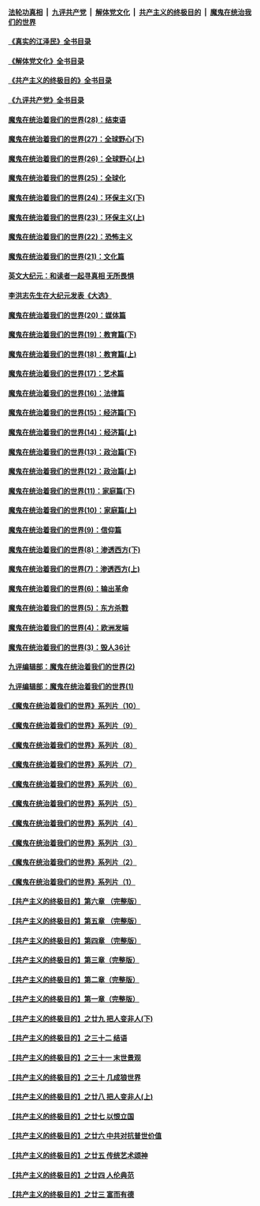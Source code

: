 ####  [法轮功真相](../../../../basic/blob/master/README.md?t=07292202) &nbsp;|&nbsp; [九评共产党](../../../../9ping.md/blob/master/README.md?t=07292202) &nbsp;|&nbsp; [解体党文化](../../../../jtdwh.md/blob/master/README.md?t=07292202)  &nbsp;|&nbsp; [共产主义的终极目的](../../../../gczydzjmd.md/blob/master/README.md?t=07292202) &nbsp;|&nbsp; [魔鬼在统治我们的世界](../../../../mgztzwmdsj.md/blob/master/README.md?t=07292202) 

#### [《真实的江泽民》全书目录](../pages/nsc422/n13721399.md?t=07292202) 

#### [《解体党文化》全书目录](../pages/nsc422/n13721157.md?t=07292202) 

#### [《共产主义的终极目的》全书目录](../pages/nsc422/n13721048.md?t=07292202) 

#### [《九评共产党》全书目录](../pages/nsc422/n13708085.md?t=07292202) 

#### [魔鬼在统治着我们的世界(28)：结束语](../pages/nsc422/n10936246.md?t=07292202) 

#### [魔鬼在统治着我们的世界(27)：全球野心(下)](../pages/nsc422/n10928319.md?t=07292202) 

#### [魔鬼在统治着我们的世界(26)：全球野心(上)](../pages/nsc422/n10900318.md?t=07292202) 

#### [魔鬼在统治着我们的世界(25)：全球化](../pages/nsc422/n10788205.md?t=07292202) 

#### [魔鬼在统治着我们的世界(24)：环保主义(下)](../pages/nsc422/n10695307.md?t=07292202) 

#### [魔鬼在统治着我们的世界(23)：环保主义(上)](../pages/nsc422/n10688613.md?t=07292202) 

#### [魔鬼在统治着我们的世界(22)：恐怖主义](../pages/nsc422/n10614727.md?t=07292202) 

#### [魔鬼在统治着我们的世界(21)：文化篇](../pages/nsc422/n10597706.md?t=07292202) 

#### [英文大纪元：和读者一起寻真相 无所畏惧](../pages/nsc422/n12542027.md?t=07292202) 

#### [李洪志先生在大纪元发表《大选》](../pages/nsc422/n12534746.md?t=07292202) 

#### [魔鬼在统治着我们的世界(20)：媒体篇](../pages/nsc422/n10586579.md?t=07292202) 

#### [魔鬼在统治着我们的世界(19)：教育篇(下)](../pages/nsc422/n10564808.md?t=07292202) 

#### [魔鬼在统治着我们的世界(18)：教育篇(上)](../pages/nsc422/n10526970.md?t=07292202) 

#### [魔鬼在统治着我们的世界(17)：艺术篇](../pages/nsc422/n10499093.md?t=07292202) 

#### [魔鬼在统治着我们的世界(16)：法律篇](../pages/nsc422/n10485969.md?t=07292202) 

#### [魔鬼在统治着我们的世界(15)：经济篇(下)](../pages/nsc422/n10469975.md?t=07292202) 

#### [魔鬼在统治着我们的世界(14)：经济篇(上)](../pages/nsc422/n10457370.md?t=07292202) 

#### [魔鬼在统治着我们的世界(13)：政治篇(下)](../pages/nsc422/n10448270.md?t=07292202) 

#### [魔鬼在统治着我们的世界(12)：政治篇(上)](../pages/nsc422/n10444576.md?t=07292202) 

#### [魔鬼在统治着我们的世界(11)：家庭篇(下)](../pages/nsc422/n10440961.md?t=07292202) 

#### [魔鬼在统治着我们的世界(10)：家庭篇(上)](../pages/nsc422/n10435448.md?t=07292202) 

#### [魔鬼在统治着我们的世界(9)：信仰篇](../pages/nsc422/n10432159.md?t=07292202) 

#### [魔鬼在统治着我们的世界(8)：渗透西方(下)](../pages/nsc422/n10429603.md?t=07292202) 

#### [魔鬼在统治着我们的世界(7)：渗透西方(上)](../pages/nsc422/n10426013.md?t=07292202) 

#### [魔鬼在统治着我们的世界(6)：输出革命](../pages/nsc422/n10421536.md?t=07292202) 

#### [魔鬼在统治着我们的世界(5)：东方杀戮](../pages/nsc422/n10417707.md?t=07292202) 

#### [魔鬼在统治着我们的世界(4)：欧洲发端](../pages/nsc422/n10414890.md?t=07292202) 

#### [魔鬼在统治着我们的世界(3)：毁人36计](../pages/nsc422/n10411583.md?t=07292202) 

#### [九评编辑部：魔鬼在统治着我们的世界(2)](../pages/nsc422/n10410036.md?t=07292202) 

#### [九评编辑部：魔鬼在统治着我们的世界(1)](../pages/nsc422/n10406825.md?t=07292202) 

#### [《魔鬼在统治着我们的世界》系列片（10）](../pages/nsc422/n12292670.md?t=07292202) 

#### [《魔鬼在统治着我们的世界》系列片（9）](../pages/nsc422/n12290859.md?t=07292202) 

#### [《魔鬼在统治着我们的世界》系列片（8）](../pages/nsc422/n12287445.md?t=07292202) 

#### [《魔鬼在统治着我们的世界》系列片（7）](../pages/nsc422/n12283425.md?t=07292202) 

#### [《魔鬼在统治着我们的世界》系列片（6）](../pages/nsc422/n12282314.md?t=07292202) 

#### [《魔鬼在统治着我们的世界》系列片（5）](../pages/nsc422/n12281419.md?t=07292202) 

#### [《魔鬼在统治着我们的世界》系列片（4）](../pages/nsc422/n12274024.md?t=07292202) 

#### [《魔鬼在统治着我们的世界》系列片（3）](../pages/nsc422/n12271322.md?t=07292202) 

#### [《魔鬼在统治着我们的世界》系列片（2）](../pages/nsc422/n12269049.md?t=07292202) 

#### [《魔鬼在统治着我们的世界》系列片（1）](../pages/nsc422/n12267575.md?t=07292202) 

#### [【共产主义的终极目的】第六章 （完整版）](../pages/nsc422/n11428913.md?t=07292202) 

#### [【共产主义的终极目的】第五章 （完整版）](../pages/nsc422/n11428912.md?t=07292202) 

#### [【共产主义的终极目的】第四章 （完整版）](../pages/nsc422/n11428907.md?t=07292202) 

#### [【共产主义的终极目的】第三章（完整版）](../pages/nsc422/n11428848.md?t=07292202) 

#### [【共产主义的终极目的】第二章（完整版）](../pages/nsc422/n11428831.md?t=07292202) 

#### [【共产主义的终极目的】第一章（完整版）](../pages/nsc422/n11417651.md?t=07292202) 

#### [【共产主义的终极目的】之廿九 把人变非人(下)](../pages/nsc422/n11344140.md?t=07292202) 

#### [【共产主义的终极目的】之三十二 结语](../pages/nsc422/n11360535.md?t=07292202) 

#### [【共产主义的终极目的】之三十一 末世景观](../pages/nsc422/n11351129.md?t=07292202) 

#### [【共产主义的终极目的】之三十 几成狼世界](../pages/nsc422/n11348280.md?t=07292202) 

#### [【共产主义的终极目的】之廿八 把人变非人(上)](../pages/nsc422/n11340492.md?t=07292202) 

#### [【共产主义的终极目的】之廿七 以恨立国](../pages/nsc422/n11336944.md?t=07292202) 

#### [【共产主义的终极目的】之廿六 中共对抗普世价值](../pages/nsc422/n11324785.md?t=07292202) 

#### [【共产主义的终极目的】之廿五 传统艺术颂神](../pages/nsc422/n11296396.md?t=07292202) 

#### [【共产主义的终极目的】之廿四 人伦典范](../pages/nsc422/n11296397.md?t=07292202) 

#### [【共产主义的终极目的】之廿三 富而有德](../pages/nsc422/n11283598.md?t=07292202) 

